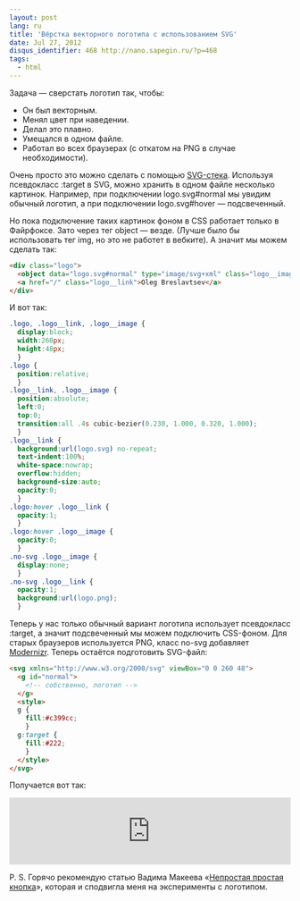 ```yaml
---
layout: post
lang: ru
title: 'Вёрстка векторного логотипа с использованием SVG'
date: Jul 27, 2012
disqus_identifier: 468 http://nano.sapegin.ru/?p=468
tags:
  - html
---
```


Задача — сверстать логотип так, чтобы:

* Он был векторным.
* Менял цвет при наведении.
* Делал это плавно.
* Умещался в одном файле.
* Работал во всех браузерах (с откатом на PNG в случае необходимости).

<!-- cut -->

Очень просто это можно сделать с помощью [SVG-стека](http://simurai.com/post/20251013889/svg-stacks). Используя псевдокласс :target в SVG, можно хранить в одном файле несколько картинок. Например, при подключении logo.svg#normal мы увидим обычный логотип, а при подключении logo.svg#hover — подсвеченный.

Но пока подключение таких картинок фоном в CSS работает только в Файрфоксе. Зато через тег object — везде. (Лучше было бы использовать тег img, но это не работет в вебките). А значит мы можем сделать так:

```html
<div class="logo">
  <object data="logo.svg#normal" type="image/svg+xml" class="logo__image"></object>
  <a href="/" class="logo__link">Oleg Breslavtsev</a>
</div>
```

И вот так:

```css
.logo, .logo__link, .logo__image {
  display:block;
  width:260px;
  height:48px;
  }
.logo {
  position:relative;
  }
.logo__link, .logo__image {
  position:absolute;
  left:0;
  top:0;
  transition:all .4s cubic-bezier(0.230, 1.000, 0.320, 1.000);
  }
.logo__link {
  background:url(logo.svg) no-repeat;
  text-indent:100%;
  white-space:nowrap;
  overflow:hidden;
  background-size:auto;
  opacity:0;
  }
.logo:hover .logo__link {
  opacity:1;
  }
.logo:hover .logo__image {
  opacity:0;
  }
.no-svg .logo__image {
  display:none;
  }
.no-svg .logo__link {
  opacity:1;
  background:url(logo.png);
  }
```

Теперь у нас только обычный вариант логотипа использует псевдокласс :target, а значит подсвеченный мы можем подключить CSS-фоном. Для старых браузеров используется PNG, класс no-svg добавляет [Modernizr](http://modernizr.com/). Теперь остаётся подготовить SVG-файл:

```html
<svg xmlns="http://www.w3.org/2000/svg" viewBox="0 0 260 48">
  <g id="normal">
    <!-- собственно, логотип -->
  </g>
  <style>
  g {
    fill:#c399cc;
    }
  g:target {
    fill:#222;
    }
  </style>
</svg>
```

Получается вот так:

<iframe style="width: 100%; height: 120px" src="http://jsfiddle.net/sapegin/LGkqP/embedded/result/" allowfullscreen="allowfullscreen" frameborder="0"></iframe>

P. S. Горячо рекомендую статью Вадима Макеева «[Непростая простая кнопка](http://pepelsbey.net/2012/07/uneasy-easy-button/)», которая и сподвигла меня на эксперименты с логотипом.
